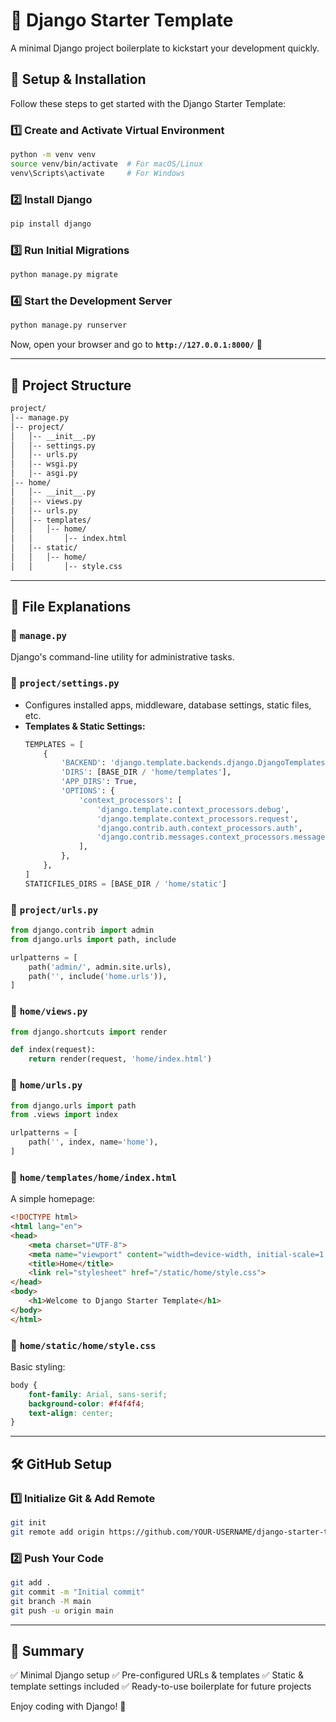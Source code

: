 # 🚀 Django Starter Template

A minimal Django project boilerplate to kickstart your development quickly.

## 📌 Setup & Installation

Follow these steps to get started with the Django Starter Template:

### 1️⃣ Create and Activate Virtual Environment
```bash
python -m venv venv
source venv/bin/activate  # For macOS/Linux
venv\Scripts\activate     # For Windows
```

### 2️⃣ Install Django
```bash
pip install django
```

### 3️⃣ Run Initial Migrations
```bash
python manage.py migrate
```

### 4️⃣ Start the Development Server
```bash
python manage.py runserver
```
Now, open your browser and go to **`http://127.0.0.1:8000/`** 🎉

---

## 📁 Project Structure
```bash
project/
│-- manage.py
│-- project/
│   │-- __init__.py
│   │-- settings.py
│   │-- urls.py
│   │-- wsgi.py
│   │-- asgi.py
│-- home/
│   │-- __init__.py
│   │-- views.py
│   │-- urls.py
│   │-- templates/
│   │   │-- home/
│   │       │-- index.html
│   │-- static/
│   │   │-- home/
│   │       │-- style.css
```

---

## 📜 File Explanations

### 🔹 `manage.py`
Django's command-line utility for administrative tasks.

### 🔹 `project/settings.py`
- Configures installed apps, middleware, database settings, static files, etc.
- **Templates & Static Settings:**
  ```python
  TEMPLATES = [
      {
          'BACKEND': 'django.template.backends.django.DjangoTemplates',
          'DIRS': [BASE_DIR / 'home/templates'],
          'APP_DIRS': True,
          'OPTIONS': {
              'context_processors': [
                  'django.template.context_processors.debug',
                  'django.template.context_processors.request',
                  'django.contrib.auth.context_processors.auth',
                  'django.contrib.messages.context_processors.messages',
              ],
          },
      },
  ]
  STATICFILES_DIRS = [BASE_DIR / 'home/static']
  ```

### 🔹 `project/urls.py`
```python
from django.contrib import admin
from django.urls import path, include

urlpatterns = [
    path('admin/', admin.site.urls),
    path('', include('home.urls')),
]
```

### 🔹 `home/views.py`
```python
from django.shortcuts import render

def index(request):
    return render(request, 'home/index.html')
```

### 🔹 `home/urls.py`
```python
from django.urls import path
from .views import index

urlpatterns = [
    path('', index, name='home'),
]
```

### 🔹 `home/templates/home/index.html`
A simple homepage:
```html
<!DOCTYPE html>
<html lang="en">
<head>
    <meta charset="UTF-8">
    <meta name="viewport" content="width=device-width, initial-scale=1.0">
    <title>Home</title>
    <link rel="stylesheet" href="/static/home/style.css">
</head>
<body>
    <h1>Welcome to Django Starter Template</h1>
</body>
</html>
```

### 🔹 `home/static/home/style.css`
Basic styling:
```css
body {
    font-family: Arial, sans-serif;
    background-color: #f4f4f4;
    text-align: center;
}
```

---

## 🛠 GitHub Setup

### 1️⃣ Initialize Git & Add Remote
```bash
git init
git remote add origin https://github.com/YOUR-USERNAME/django-starter-template.git
```

### 2️⃣ Push Your Code
```bash
git add .
git commit -m "Initial commit"
git branch -M main
git push -u origin main
```

---

## 🎯 Summary
✅ Minimal Django setup
✅ Pre-configured URLs & templates
✅ Static & template settings included
✅ Ready-to-use boilerplate for future projects

Enjoy coding with Django! 🚀
